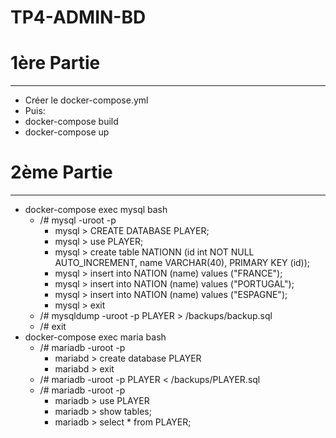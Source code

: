 # TP4-ADMIN-BD


# 1ère Partie
-------------
* Créer le docker-compose.yml
* Puis:
 * docker-compose build
 * docker-compose up
 # 2ème Partie
 ---

 * docker-compose exec mysql bash
   * /# mysql -uroot -p
     - mysql > CREATE DATABASE PLAYER;
     - mysql > use PLAYER;
     - mysql > create table NATIONN (id int NOT NULL AUTO_INCREMENT, name VARCHAR(40), PRIMARY    KEY (id));
     - mysql > insert into NATION (name) values ("FRANCE");
     - mysql > insert into NATION (name) values ("PORTUGAL");
     - mysql > insert into NATION (name) values ("ESPAGNE");
     - mysql > exit
    * /# mysqldump -uroot -p PLAYER > /backups/backup.sql
    * /# exit
* docker-compose exec maria bash
  * /# mariadb -uroot -p
	* mariabd >  create database PLAYER
	* mariabd > exit
  * /# mariadb -uroot -p PLAYER < /backups/PLAYER.sql
  * /# mariadb -uroot -p
      * mariadb > use PLAYER
      * mariadb > show tables;
      * mariadb > select * from PLAYER;


